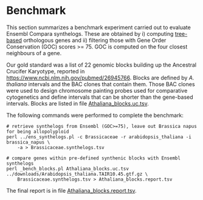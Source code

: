 # Benchmark

This section summarizes a benchmark experiment carried out to evaluate Ensembl Compara synthelogs.
These are obtained by i) computing [tree-based](https://www.ensembl.org/info/genome/compara/homology_method.html) orthologous genes 
and ii) filtering those with Gene Order Conservation (GOC) scores >= 75. GOC is computed on the four closest neighbours of a gene.

Our gold standard was a list of 22 genomic blocks building up the Ancestral Crucifer Karyotype, reported in https://www.ncbi.nlm.nih.gov/pubmed/26945766. Blocks are defined by *A. thaliana* intervals and the BAC clones that contain them. Those BAC clones were used to design chromosome painting probes used for comparative cytogenetics and define intervals that can be shorter than the gene-based intervals. Blocks are listed in file [Athaliana_blocks.uc.tsv](Athaliana_blocks.uc.tsv). 

The following commands were performed to complete the benchmark:

```
# retrieve synthelogs from Ensembl (GOC>=75), leave out Brassica napus for being allopolyploid
perl ../ens_synthelogs.pl -c Brassicaceae -r arabidopsis_thaliana -i brassica_napus \
	-a > Brassicaceae.synthelogs.tsv

# compare genes within pre-defined synthenic blocks with Ensembl synthelogs
perl _bench_blocks.pl Athaliana_blocks.uc.tsv ../downloads/Arabidopsis_thaliana.TAIR10.45.gtf.gz \
	Brassicaceae.synthelogs.tsv > Athaliana_blocks.report.tsv
```

The final report is in file [Athaliana_blocks.report.tsv](Athaliana_blocks.report.tsv).

